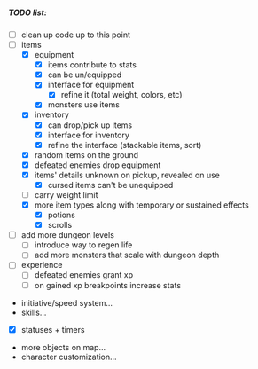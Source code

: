 ##### TODO list:
- [ ] clean up code up to this point
- [ ] items
  - [x] equipment
    - [x] items contribute to stats
    - [x] can be un/equipped
    - [x] interface for equipment
      - [x] refine it (total weight, colors, etc)
    - [x] monsters use items
  - [x] inventory
    - [x] can drop/pick up items
    - [x] interface for inventory
    - [x] refine the interface  (stackable items, sort)
  - [x] random items on the ground
  - [x] defeated enemies drop equipment
  - [x] items' details unknown on pickup, revealed on use
    - [x] cursed items can't be unequipped
  - [ ] carry weight limit
  - [x] more item types along with temporary or sustained effects
    - [x] potions
    - [x] scrolls
- [ ] add more dungeon levels
  - [ ] introduce way to regen life
  - [ ] add more monsters that scale with dungeon depth
- [ ] experience
  - [ ] defeated enemies grant xp
  - [ ] on gained xp breakpoints increase stats
- initiative/speed system...
- skills...
- [x] statuses + timers
- more objects on map...
- character customization...
